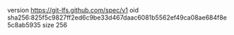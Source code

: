 version https://git-lfs.github.com/spec/v1
oid sha256:825f5c9827ff2ed6c9be33d467daac6081b5562ef49ca08ae684f8e5c8ab5935
size 256
